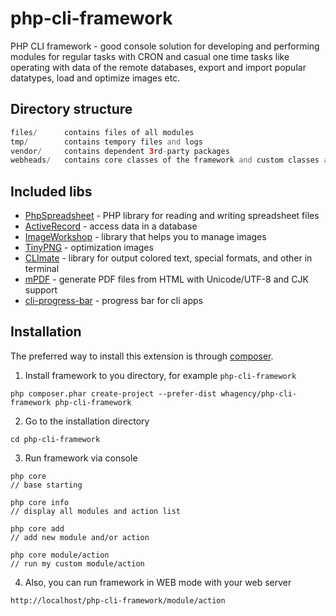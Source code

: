 # php-cli-framework

PHP CLI framework - good console solution for developing and performing modules for regular tasks with CRON and casual one time tasks like operating with data of the remote databases, export and import popular datatypes, load and optimize images etc. 


Directory structure
-------------------

~~~php
files/		contains files of all modules
tmp/		contains tempory files and logs
vendor/		contains dependent 3rd-party packages
webheads/	contains core classes of the framework and custom classes and libs
~~~

Included libs
-------------

* [PhpSpreadsheet](https://phpspreadsheet.readthedocs.io/en/develop/) - PHP library for reading and writing spreadsheet files
* [ActiveRecord](http://www.phpactiverecord.org) - access data in a database
* [ImageWorkshop](http://phpimageworkshop.com) - library that helps you to manage images
* [TinyPNG](https://tinypng.com) - optimization images
* [CLImate](https://climate.thephpleague.com) - library for output colored text, special formats, and other in terminal
* [mPDF](https://mpdf.github.io) - generate PDF files from HTML with Unicode/UTF-8 and CJK support
* [cli-progress-bar](https://github.com/dariuszp/cli-progress-bar) - progress bar for cli apps

Installation
------------

The preferred way to install this extension is through [composer](http://getcomposer.org/download/).

1. Install framework to you directory, for example `php-cli-framework`

```
php composer.phar create-project --prefer-dist whagency/php-cli-framework php-cli-framework
```

2. Go to the installation directory

```
cd php-cli-framework
```

3. Run framework via console

```
php core
// base starting

php core info
// display all modules and action list

php core add
// add new module and/or action

php core module/action
// run my custom module/action
```

4. Also, you can run framework in WEB mode with your web server

```
http://localhost/php-cli-framework/module/action
```
